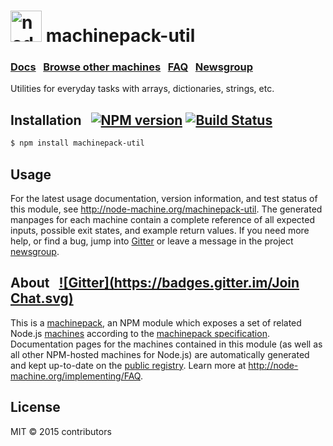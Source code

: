 <h1>
  <a href="http://node-machine.org" title="Node-Machine public registry"><img alt="node-machine logo" title="Node-Machine Project" src="http://node-machine.org/images/machine-anthropomorph-for-white-bg.png" width="50" /></a>
  machinepack-util
</h1>

### [Docs](http://node-machine.org/machinepack-util) &nbsp; [Browse other machines](http://node-machine.org/machinepacks) &nbsp;  [FAQ](http://node-machine.org/implementing/FAQ)  &nbsp;  [Newsgroup](https://groups.google.com/forum/?hl=en#!forum/node-machine)

Utilities for everyday tasks with arrays, dictionaries, strings, etc.


## Installation &nbsp; [![NPM version](https://badge.fury.io/js/machinepack-util.svg)](http://badge.fury.io/js/machinepack-util) [![Build Status](https://travis-ci.org/mikermcneil/machinepack-util.png?branch=master)](https://travis-ci.org/mikermcneil/machinepack-util)

```sh
$ npm install machinepack-util
```

## Usage

For the latest usage documentation, version information, and test status of this module, see <a href="http://node-machine.org/machinepack-util" title="Utilities for everyday tasks with arrays, dictionaries, strings, etc. (for node.js)">http://node-machine.org/machinepack-util</a>.  The generated manpages for each machine contain a complete reference of all expected inputs, possible exit states, and example return values.  If you need more help, or find a bug, jump into [Gitter](https://gitter.im/node-machine/general) or leave a message in the project [newsgroup](https://groups.google.com/forum/?hl=en#!forum/node-machine).

## About  &nbsp; [![Gitter](https://badges.gitter.im/Join Chat.svg)](https://gitter.im/node-machine/general?utm_source=badge&utm_medium=badge&utm_campaign=pr-badge&utm_content=badge)

This is a [machinepack](http://node-machine.org/machinepacks), an NPM module which exposes a set of related Node.js [machines](http://node-machine.org/spec/machine) according to the [machinepack specification](http://node-machine.org/spec/machinepack).
Documentation pages for the machines contained in this module (as well as all other NPM-hosted machines for Node.js) are automatically generated and kept up-to-date on the <a href="http://node-machine.org" title="Public machine registry for Node.js">public registry</a>.
Learn more at <a href="http://node-machine.org/implementing/FAQ" title="Machine Project FAQ (for implementors)">http://node-machine.org/implementing/FAQ</a>.

## License

MIT &copy; 2015 contributors

